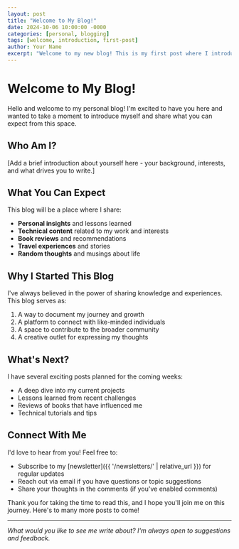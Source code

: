```yaml
---
layout: post
title: "Welcome to My Blog!"
date: 2024-10-06 10:00:00 -0000
categories: [personal, blogging]
tags: [welcome, introduction, first-post]
author: Your Name
excerpt: "Welcome to my new blog! This is my first post where I introduce myself and share what you can expect from this space."
---
```


# Welcome to My Blog!

Hello and welcome to my personal blog! I'm excited to have you here and wanted to take a moment to introduce myself and share what you can expect from this space.

## Who Am I?

[Add a brief introduction about yourself here - your background, interests, and what drives you to write.]

## What You Can Expect

This blog will be a place where I share:

- **Personal insights** and lessons learned
- **Technical content** related to my work and interests
- **Book reviews** and recommendations
- **Travel experiences** and stories
- **Random thoughts** and musings about life

## Why I Started This Blog

I've always believed in the power of sharing knowledge and experiences. This blog serves as:

1. A way to document my journey and growth
2. A platform to connect with like-minded individuals
3. A space to contribute to the broader community
4. A creative outlet for expressing my thoughts

## What's Next?

I have several exciting posts planned for the coming weeks:

- A deep dive into my current projects
- Lessons learned from recent challenges
- Reviews of books that have influenced me
- Technical tutorials and tips

## Connect With Me

I'd love to hear from you! Feel free to:

- Subscribe to my [newsletter]({{ '/newsletters/' | relative_url }}) for regular updates
- Reach out via email if you have questions or topic suggestions
- Share your thoughts in the comments (if you've enabled comments)

Thank you for taking the time to read this, and I hope you'll join me on this journey. Here's to many more posts to come!

---

*What would you like to see me write about? I'm always open to suggestions and feedback.*